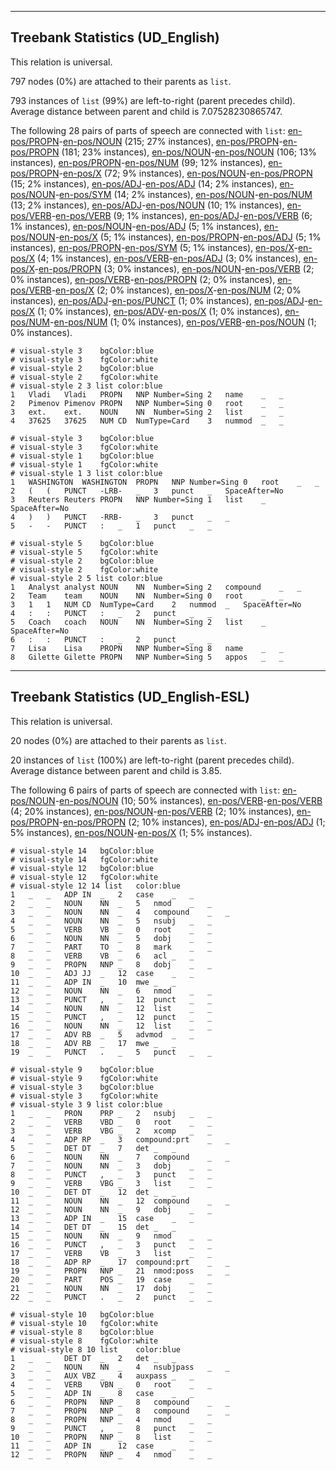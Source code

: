 

--------------------------------------------------------------------------------

## Treebank Statistics (UD_English)

This relation is universal.

797 nodes (0%) are attached to their parents as `list`.

793 instances of `list` (99%) are left-to-right (parent precedes child).
Average distance between parent and child is 7.07528230865747.

The following 28 pairs of parts of speech are connected with `list`: [en-pos/PROPN]()-[en-pos/NOUN]() (215; 27% instances), [en-pos/PROPN]()-[en-pos/PROPN]() (181; 23% instances), [en-pos/NOUN]()-[en-pos/NOUN]() (106; 13% instances), [en-pos/PROPN]()-[en-pos/NUM]() (99; 12% instances), [en-pos/PROPN]()-[en-pos/X]() (72; 9% instances), [en-pos/NOUN]()-[en-pos/PROPN]() (15; 2% instances), [en-pos/ADJ]()-[en-pos/ADJ]() (14; 2% instances), [en-pos/NOUN]()-[en-pos/SYM]() (14; 2% instances), [en-pos/NOUN]()-[en-pos/NUM]() (13; 2% instances), [en-pos/ADJ]()-[en-pos/NOUN]() (10; 1% instances), [en-pos/VERB]()-[en-pos/VERB]() (9; 1% instances), [en-pos/ADJ]()-[en-pos/VERB]() (6; 1% instances), [en-pos/NOUN]()-[en-pos/ADJ]() (5; 1% instances), [en-pos/NOUN]()-[en-pos/X]() (5; 1% instances), [en-pos/PROPN]()-[en-pos/ADJ]() (5; 1% instances), [en-pos/PROPN]()-[en-pos/SYM]() (5; 1% instances), [en-pos/X]()-[en-pos/X]() (4; 1% instances), [en-pos/VERB]()-[en-pos/ADJ]() (3; 0% instances), [en-pos/X]()-[en-pos/PROPN]() (3; 0% instances), [en-pos/NOUN]()-[en-pos/VERB]() (2; 0% instances), [en-pos/VERB]()-[en-pos/PROPN]() (2; 0% instances), [en-pos/VERB]()-[en-pos/X]() (2; 0% instances), [en-pos/X]()-[en-pos/NUM]() (2; 0% instances), [en-pos/ADJ]()-[en-pos/PUNCT]() (1; 0% instances), [en-pos/ADJ]()-[en-pos/X]() (1; 0% instances), [en-pos/ADV]()-[en-pos/X]() (1; 0% instances), [en-pos/NUM]()-[en-pos/NUM]() (1; 0% instances), [en-pos/VERB]()-[en-pos/NOUN]() (1; 0% instances).


~~~ conllu
# visual-style 3	bgColor:blue
# visual-style 3	fgColor:white
# visual-style 2	bgColor:blue
# visual-style 2	fgColor:white
# visual-style 2 3 list	color:blue
1	Vladi	Vladi	PROPN	NNP	Number=Sing	2	name	_	_
2	Pimenov	Pimenov	PROPN	NNP	Number=Sing	0	root	_	_
3	ext.	ext.	NOUN	NN	Number=Sing	2	list	_	_
4	37625	37625	NUM	CD	NumType=Card	3	nummod	_	_

~~~


~~~ conllu
# visual-style 3	bgColor:blue
# visual-style 3	fgColor:white
# visual-style 1	bgColor:blue
# visual-style 1	fgColor:white
# visual-style 1 3 list	color:blue
1	WASHINGTON	WASHINGTON	PROPN	NNP	Number=Sing	0	root	_	_
2	(	(	PUNCT	-LRB-	_	3	punct	_	SpaceAfter=No
3	Reuters	Reuters	PROPN	NNP	Number=Sing	1	list	_	SpaceAfter=No
4	)	)	PUNCT	-RRB-	_	3	punct	_	_
5	-	-	PUNCT	:	_	1	punct	_	_

~~~


~~~ conllu
# visual-style 5	bgColor:blue
# visual-style 5	fgColor:white
# visual-style 2	bgColor:blue
# visual-style 2	fgColor:white
# visual-style 2 5 list	color:blue
1	Analyst	analyst	NOUN	NN	Number=Sing	2	compound	_	_
2	Team	team	NOUN	NN	Number=Sing	0	root	_	_
3	1	1	NUM	CD	NumType=Card	2	nummod	_	SpaceAfter=No
4	:	:	PUNCT	:	_	2	punct	_	_
5	Coach	coach	NOUN	NN	Number=Sing	2	list	_	SpaceAfter=No
6	:	:	PUNCT	:	_	2	punct	_	_
7	Lisa	Lisa	PROPN	NNP	Number=Sing	8	name	_	_
8	Gilette	Gilette	PROPN	NNP	Number=Sing	5	appos	_	_

~~~




--------------------------------------------------------------------------------

## Treebank Statistics (UD_English-ESL)

This relation is universal.

20 nodes (0%) are attached to their parents as `list`.

20 instances of `list` (100%) are left-to-right (parent precedes child).
Average distance between parent and child is 3.85.

The following 6 pairs of parts of speech are connected with `list`: [en-pos/NOUN]()-[en-pos/NOUN]() (10; 50% instances), [en-pos/VERB]()-[en-pos/VERB]() (4; 20% instances), [en-pos/NOUN]()-[en-pos/VERB]() (2; 10% instances), [en-pos/PROPN]()-[en-pos/PROPN]() (2; 10% instances), [en-pos/ADJ]()-[en-pos/ADJ]() (1; 5% instances), [en-pos/NOUN]()-[en-pos/X]() (1; 5% instances).


~~~ conllu
# visual-style 14	bgColor:blue
# visual-style 14	fgColor:white
# visual-style 12	bgColor:blue
# visual-style 12	fgColor:white
# visual-style 12 14 list	color:blue
1	_	_	ADP	IN	_	2	case	_	_
2	_	_	NOUN	NN	_	5	nmod	_	_
3	_	_	NOUN	NN	_	4	compound	_	_
4	_	_	NOUN	NN	_	5	nsubj	_	_
5	_	_	VERB	VB	_	0	root	_	_
6	_	_	NOUN	NN	_	5	dobj	_	_
7	_	_	PART	TO	_	8	mark	_	_
8	_	_	VERB	VB	_	6	acl	_	_
9	_	_	PROPN	NNP	_	8	dobj	_	_
10	_	_	ADJ	JJ	_	12	case	_	_
11	_	_	ADP	IN	_	10	mwe	_	_
12	_	_	NOUN	NN	_	6	nmod	_	_
13	_	_	PUNCT	,	_	12	punct	_	_
14	_	_	NOUN	NN	_	12	list	_	_
15	_	_	PUNCT	,	_	12	punct	_	_
16	_	_	NOUN	NN	_	12	list	_	_
17	_	_	ADV	RB	_	5	advmod	_	_
18	_	_	ADV	RB	_	17	mwe	_	_
19	_	_	PUNCT	.	_	5	punct	_	_

~~~


~~~ conllu
# visual-style 9	bgColor:blue
# visual-style 9	fgColor:white
# visual-style 3	bgColor:blue
# visual-style 3	fgColor:white
# visual-style 3 9 list	color:blue
1	_	_	PRON	PRP	_	2	nsubj	_	_
2	_	_	VERB	VBD	_	0	root	_	_
3	_	_	VERB	VBG	_	2	xcomp	_	_
4	_	_	ADP	RP	_	3	compound:prt	_	_
5	_	_	DET	DT	_	7	det	_	_
6	_	_	NOUN	NN	_	7	compound	_	_
7	_	_	NOUN	NN	_	3	dobj	_	_
8	_	_	PUNCT	,	_	3	punct	_	_
9	_	_	VERB	VBG	_	3	list	_	_
10	_	_	DET	DT	_	12	det	_	_
11	_	_	NOUN	NN	_	12	compound	_	_
12	_	_	NOUN	NN	_	9	dobj	_	_
13	_	_	ADP	IN	_	15	case	_	_
14	_	_	DET	DT	_	15	det	_	_
15	_	_	NOUN	NN	_	9	nmod	_	_
16	_	_	PUNCT	,	_	3	punct	_	_
17	_	_	VERB	VB	_	3	list	_	_
18	_	_	ADP	RP	_	17	compound:prt	_	_
19	_	_	PROPN	NNP	_	21	nmod:poss	_	_
20	_	_	PART	POS	_	19	case	_	_
21	_	_	NOUN	NN	_	17	dobj	_	_
22	_	_	PUNCT	.	_	2	punct	_	_

~~~


~~~ conllu
# visual-style 10	bgColor:blue
# visual-style 10	fgColor:white
# visual-style 8	bgColor:blue
# visual-style 8	fgColor:white
# visual-style 8 10 list	color:blue
1	_	_	DET	DT	_	2	det	_	_
2	_	_	NOUN	NN	_	4	nsubjpass	_	_
3	_	_	AUX	VBZ	_	4	auxpass	_	_
4	_	_	VERB	VBN	_	0	root	_	_
5	_	_	ADP	IN	_	8	case	_	_
6	_	_	PROPN	NNP	_	8	compound	_	_
7	_	_	PROPN	NNP	_	8	compound	_	_
8	_	_	PROPN	NNP	_	4	nmod	_	_
9	_	_	PUNCT	,	_	8	punct	_	_
10	_	_	PROPN	NNP	_	8	list	_	_
11	_	_	ADP	IN	_	12	case	_	_
12	_	_	PROPN	NNP	_	4	nmod	_	_

~~~


